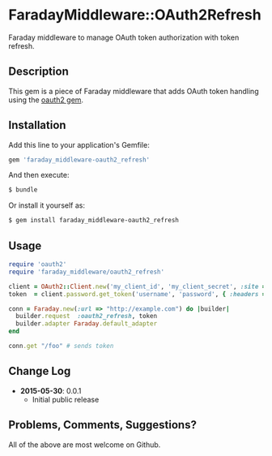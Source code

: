 # FaradayMiddleware::OAuth2Refresh

Faraday middleware to manage OAuth token authorization with token refresh.

## Description

This gem is a piece of Faraday middleware that adds OAuth token handling using the [oauth2 gem](https://github.com/intridea/oauth2).

## Installation

Add this line to your application's Gemfile:

```ruby
gem 'faraday_middleware-oauth2_refresh'
```

And then execute:

```sh
$ bundle
```

Or install it yourself as:

```sh
$ gem install faraday_middleware-oauth2_refresh
```

## Usage

```ruby
require 'oauth2'
require 'faraday_middleware/oauth2_refresh'

client = OAuth2::Client.new('my_client_id', 'my_client_secret', :site => 'https://example.com' )
token  = client.password.get_token('username', 'password', { :headers => { 'Authorization' => 'Basic my_api_key' } })

conn = Faraday.new(:url => "http://example.com") do |builder|
  builder.request  :oauth2_refresh, token
  builder.adapter Faraday.default_adapter
end

conn.get "/foo" # sends token
```

## Change Log

- **2015-05-30**: 0.0.1
  - Initial public release

## Problems, Comments, Suggestions?

All of the above are most welcome on Github.